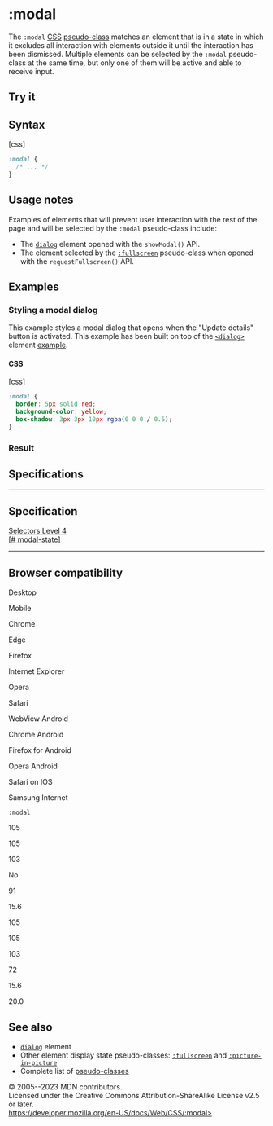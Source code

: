 :modal
======

The `:modal` [CSS](https://developer.mozilla.org/en-US/docs/Web/CSS)
[pseudo-class](pseudo-classes.md) matches an element that is in a state in
which it excludes all interaction with elements outside it until the
interaction has been dismissed. Multiple elements can be selected by the
`:modal` pseudo-class at the same time, but only one of them will be
active and able to receive input.

Try it
------

Syntax
------

[css]

```css
:modal {
  /* ... */
}
```

Usage notes
-----------

Examples of elements that will prevent user interaction with the rest of
the page and will be selected by the `:modal` pseudo-class include:

- The
    [`dialog`](https://developer.mozilla.org/en-US/docs/Web/HTML/Element/dialog)
    element opened with the `showModal()` API.
- The element selected by the [`:fullscreen`](:fullscreen)
    pseudo-class when opened with the `requestFullscreen()` API.

Examples
--------

### Styling a modal dialog

This example styles a modal dialog that opens when the \"Update
details\" button is activated. This example has been built on top of the
[`<dialog>`](https://developer.mozilla.org/en-US/docs/Web/HTML/Element/dialog)
element
[example](https://developer.mozilla.org/en-US/docs/Web/HTML/Element/dialog#advanced_example).

#### CSS

[css]

```css
:modal {
  border: 5px solid red;
  background-color: yellow;
  box-shadow: 3px 3px 10px rgba(0 0 0 / 0.5);
}
```

### Result

Specifications
--------------

  ------------------------------------------------------------------------

Specification
  ------------------------------------------------------------------------

  [Selectors Level 4\
  [\#
  modal-state]](https://drafts.csswg.org/selectors/#modal-state)

  ------------------------------------------------------------------------

Browser compatibility
---------------------

Desktop

Mobile

Chrome

Edge

Firefox

Internet Explorer

Opera

Safari

WebView Android

Chrome Android

Firefox for Android

Opera Android

Safari on IOS

Samsung Internet

`:modal`

105

105

103

No

91

15.6

105

105

103

72

15.6

20.0

See also
--------

- [`dialog`](https://developer.mozilla.org/en-US/docs/Web/HTML/Element/dialog)
    element
- Other element display state pseudo-classes:
    [`:fullscreen`](:fullscreen) and
    [`:picture-in-picture`](:picture-in-picture)
- Complete list of [pseudo-classes](pseudo-classes.md)

© 2005--2023 MDN contributors.\
Licensed under the Creative Commons Attribution-ShareAlike License v2.5
or later.\
https://developer.mozilla.org/en-US/docs/Web/CSS/:modal>
